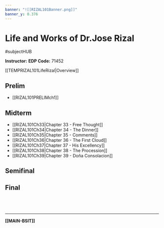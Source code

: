 ```yaml
---
banner: "![[RIZAL101Banner.png]]"
banner_y: 0.376
---
```

# Life and Works of Dr.Jose Rizal
#subjectHUB 

**Instructor:** 
**EDP Code:** 71452

[[TEMPRIZAL101LifeRizal|Overview]]

## Prelim
- [[RIZAL101PRELIMch1]]
## Midterm
- [[RIZAL101Ch33|Chapter 33 - Free Thought]]
- [[RIZAL101Ch34|Chapter 34 - The Dinner]]
- [[RIZAL101Ch35|Chapter 35 - Comments]]
- [[RIZAL101Ch36|Chapter 36 - The First Cloud]]
- [[RIZAL101Ch37|Chapter 37 - His Excellency]]
- [[RIZAL101Ch38|Chapter 38 - The Procession]]
- [[RIZAL101Ch39|Chapter 39 - Doña Consolacion]]
## Semifinal
## Final

<br>

# 
---
**[[MAIN-BSIT]]**